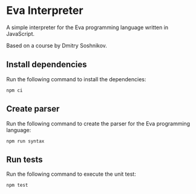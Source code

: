 # Eva Interpreter

A simple interpreter for the Eva programming language written in JavaScript.

Based on a course by Dmitry Soshnikov.

## Install dependencies

Run the following command to install the dependencies:

    npm ci

## Create parser

Run the following command to create the parser for the Eva programming language:

    npm run syntax

## Run tests

Run the following command to execute the unit test:

    npm test
